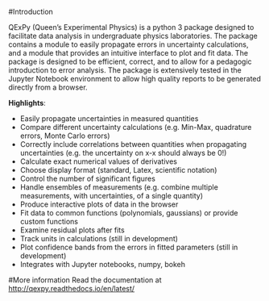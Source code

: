 #Introduction

QExPy (Queen’s Experimental Physics) is a python 3 package designed to facilitate data analysis in undergraduate physics laboratories. The package contains a module to easily propagate errors in uncertainty calculations, and a module that provides an intuitive interface to plot and fit data. The package is designed to be efficient, correct, and to allow for a pedagogic introduction to error analysis. The package is extensively tested in the Jupyter Notebook environment to allow high quality reports to be generated directly from a browser.

**Highlights**:  
  * Easily propagate uncertainties in measured quantities  
  * Compare different uncertainty calculations (e.g. Min-Max, quadrature errors, Monte Carlo errors)  
  * Correctly include correlations between quantities when propagating uncertainties (e.g. the uncertainty on x-x should always be 0!)  
  * Calculate exact numerical values of derivatives  
  * Choose display format (standard, Latex, scientific notation)  
  * Control the number of significant figures  
  * Handle ensembles of measurements (e.g. combine multiple measurements, with uncertainties, of a single quantity)  
  * Produce interactive plots of data in the browser  
  * Fit data to common functions (polynomials, gaussians) or provide custom functions  
  * Examine residual plots after fits  
  * Track units in calculations (still in development)  
  * Plot confidence bands from the errors in fitted parameters (still in development)  
  * Integrates with Jupyter notebooks, numpy, bokeh  

#More information
Read the documentation at http://qexpy.readthedocs.io/en/latest/
